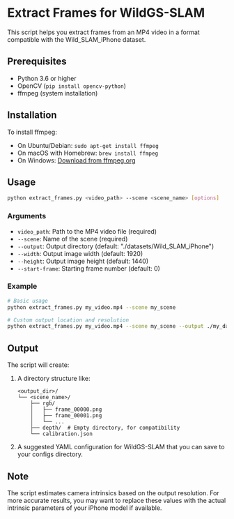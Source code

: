 # Extract Frames for WildGS-SLAM

This script helps you extract frames from an MP4 video in a format compatible with the Wild_SLAM_iPhone dataset.

## Prerequisites

- Python 3.6 or higher
- OpenCV (`pip install opencv-python`)
- ffmpeg (system installation)

## Installation

To install ffmpeg:

- On Ubuntu/Debian: `sudo apt-get install ffmpeg`
- On macOS with Homebrew: `brew install ffmpeg`
- On Windows: [Download from ffmpeg.org](https://ffmpeg.org/download.html)

## Usage

```bash
python extract_frames.py <video_path> --scene <scene_name> [options]
```

### Arguments

- `video_path`: Path to the MP4 video file (required)
- `--scene`: Name of the scene (required)
- `--output`: Output directory (default: "./datasets/Wild_SLAM_iPhone")
- `--width`: Output image width (default: 1920)
- `--height`: Output image height (default: 1440)
- `--start-frame`: Starting frame number (default: 0)

### Example

```bash
# Basic usage
python extract_frames.py my_video.mp4 --scene my_scene

# Custom output location and resolution
python extract_frames.py my_video.mp4 --scene my_scene --output ./my_dataset --width 1280 --height 720
```

## Output

The script will create:

1. A directory structure like:
   ```
   <output_dir>/
   └── <scene_name>/
       ├── rgb/
       │   ├── frame_00000.png
       │   ├── frame_00001.png
       │   └── ...
       ├── depth/  # Empty directory, for compatibility
       └── calibration.json
   ```

2. A suggested YAML configuration for WildGS-SLAM that you can save to your configs directory.

## Note

The script estimates camera intrinsics based on the output resolution. For more accurate results, you may want to replace these values with the actual intrinsic parameters of your iPhone model if available.